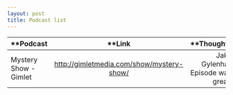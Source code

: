 ```yaml
---
layout: post
title: Podcast list
---
```


| **Podcast        | **Link           | **Thoughts  |
| -----------------------|:-----------------------------------------:| ---------------------------------:|
| Mystery Show - Gimlet  | http://gimletmedia.com/show/mystery-show/ | Jake Gylenhall Episode was great! |
